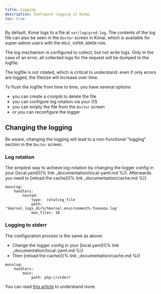 ```yaml
---
title: Logging
description: Configure logging in Kimai
toc: true
---
```


By default, Kimai logs to a file at `var/log/prod.log`. 
The contents of the log file can also be seen in the `Doctor` screen in Kimai, which is available for super-admin users 
with the `ROLE_SUPER_ADMIN` role.

The log mechanism is configured to collect, but not write logs. 
Only in the case of an error, all collected logs for the request will be dumped to the logfile.  

The logfile is not rotated, which is critical to understand: even if only errors are logged, the filesize will increase over time.

To flush the logfile from time to time, you have several options:
- you can create a cronjob to delete the file
- you can configure log rotation via your OS
- you can empty the file from the `Doctor` screen 
- or you can reconfigure the logger

## Changing the logging

Be aware, changing the logging will lead to a non-functional "logging" section in the `Doctor` screen.  

### Log rotation

The simplest way to achieve log-rotation by changing the logger config in your [local.yaml]({% link _documentation/local-yaml.md %}).
Afterwards you need to [reload the cache]({% link _documentation/cache.md %}). 

```
monolog:
    handlers:
        nested:
            type:  rotating_file
            path:  '%kernel.logs_dir%/%kernel.environment%.foooooo.log'
            max_files: 10
```

### Logging to stderr

The configuration process is the same as above:

- Change the logger config in your [local.yaml]({% link _documentation/local-yaml.md %})
- Then [reload the cache]({% link _documentation/cache.md %}) 

```
monolog:
    handlers:
        main:
            path: php://stderr
```

You can read [this article](https://symfony.com/blog/logging-in-symfony-and-the-cloud) to understand more.
